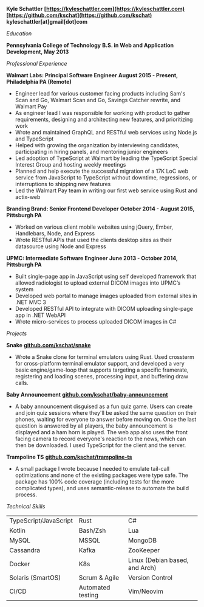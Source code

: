**Kyle Schattler**
**[https://kyleschattler.com](https://kyleschattler.com)**
**[https://github.com/kschat](https://github.com/kschat)**
**kyleschattler[at]gmail[dot]com**

*Education*

**Pennsylvania College of Technology**
**B.S. in Web and Application Development, May 2013**

*Professional Experience*

**Walmart Labs: Principal Software Engineer**
**August 2015 - Present, Philadelphia PA (Remote)**
* Engineer lead for various customer facing products including Sam's Scan and Go, Walmart Scan and Go, Savings Catcher rewrite, and Walmart Pay
* As engineer lead I was responsible for working with product to gather requirements, designing and architecting new features, and prioritizing work
* Wrote and maintained GraphQL and RESTful web services using Node.js and TypeScript
* Helped with growing the organization by interviewing candidates, participating in hiring panels, and mentoring junior engineers
* Led adoption of TypeScript at Walmart by leading the TypeScript Special Interest Group and hosting weekly meetings
* Planned and help execute the successful migration of a 17K LoC web service from JavaScript to TypeScript without downtime, regressions, or interruptions to shipping new features
* Led the Walmart Pay team in writing our first web service using Rust and actix-web

**Branding Brand: Senior Frontend Developer**
**October 2014 - August 2015, Pittsburgh PA**
* Worked on various client mobile websites using jQuery, Ember, Handlebars, Node, and Express
* Wrote RESTful APIs that used the clients desktop sites as their datasource using Node and Express

**UPMC: Intermediate Software Engineer**
**June 2013 - October 2014, Pittsburgh PA**
* Built single-page app in JavaScript using self developed framework that allowed radiologist to upload external DICOM images into UPMC’s system
* Developed web portal to manage images uploaded from external sites in .NET MVC 3
* Developed RESTful API to integrate with DICOM uploading single-page app in .NET WebAPI
* Wrote micro-services to process uploaded DICOM images in C#

*Projects*

**Snake**
**[github.com/kschat/snake](https://github.com/kschat/snake)**
* Wrote a Snake clone for terminal emulators using Rust. Used crossterm for cross-platform terminal emulator support, and developed a very basic engine/game-loop that supports targeting a specific framerate, registering and loading scenes, processing input, and buffering draw calls.

**Baby Announcement**
**[github.com/kschat/baby-announcement](https://github.com/kschat/baby-announcement)**
* A baby announcement disguised as a fun quiz game. Users can create and join quiz sessions where they'll be asked the same question on their phones, waiting for everyone to answer before moving on. Once the last question is answered by all players, the baby announcement is displayed and a ham horn is played. The web app also uses the front facing camera to record everyone's reaction to the news, which can then be downloaded. I used TypeScript for the client and the server.

**Trampoline TS**
**[github.com/kschat/trampoline-ts](https://github.com/kschat/trampoline-ts)**
* A small package I wrote because I needed to emulate tail-call optimizations and none of the existing packages were type safe. The package has 100% code coverage (including tests for the more complicated types), and uses semantic-release to automate the build process.

*Technical Skills*

| | | |
|-|-|-|
| TypeScript/JavaScript | Rust | C# |
| Kotlin | Bash/Zsh | Lua |
| MySQL | MSSQL | MongoDB |
| Cassandra | Kafka | ZooKeeper |
| Docker | K8s | Linux (Debian based, and Arch) |
| Solaris (SmartOS) | Scrum & Agile | Version Control |
| CI/CD | Automated testing | Vim/Neovim |

